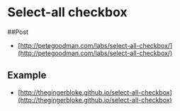 # Select-all checkbox

##Post

 - [http://petegoodman.com/labs/select-all-checkbox/](http://petegoodman.com/labs/select-all-checkbox/)

## Example

 - [http://thegingerbloke.github.io/select-all-checkbox](http://thegingerbloke.github.io/select-all-checkbox)